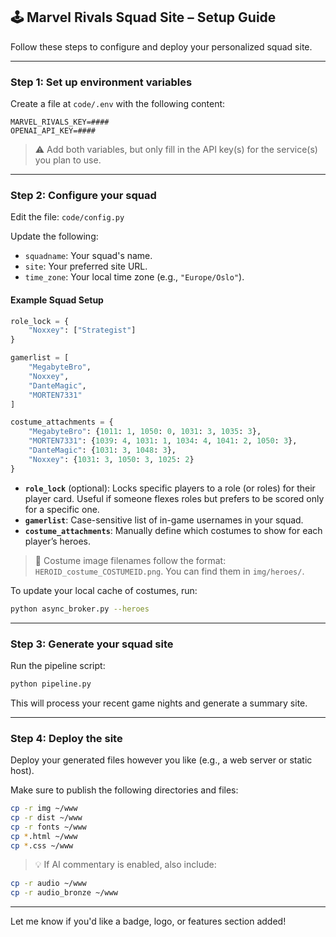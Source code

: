 ## 🕹️ Marvel Rivals Squad Site – Setup Guide

Follow these steps to configure and deploy your personalized squad site.

---

### Step 1: Set up environment variables

Create a file at `code/.env` with the following content:

```
MARVEL_RIVALS_KEY=####
OPENAI_API_KEY=####
```

> ⚠️ Add both variables, but only fill in the API key(s) for the service(s) you plan to use.

---

### Step 2: Configure your squad

Edit the file: `code/config.py`

Update the following:

* `squadname`: Your squad's name.
* `site`: Your preferred site URL.
* `time_zone`: Your local time zone (e.g., `"Europe/Oslo"`).

#### Example Squad Setup

```python
role_lock = {
	"Noxxey": ["Strategist"]
}

gamerlist = [
	"MegabyteBro",
	"Noxxey",
	"DanteMagic",
	"MORTEN7331"
]

costume_attachments = {
	"MegabyteBro": {1011: 1, 1050: 0, 1031: 3, 1035: 3},
	"MORTEN7331": {1039: 4, 1031: 1, 1034: 4, 1041: 2, 1050: 3},
	"DanteMagic": {1031: 3, 1048: 3},
	"Noxxey": {1031: 3, 1050: 3, 1025: 2}
}
```

* **`role_lock`** (optional): Locks specific players to a role (or roles) for their player card. Useful if someone flexes roles but prefers to be scored only for a specific one.
* **`gamerlist`**: Case-sensitive list of in-game usernames in your squad.
* **`costume_attachments`**: Manually define which costumes to show for each player’s heroes.

> 🧵 Costume image filenames follow the format: `HEROID_costume_COSTUMEID.png`. You can find them in `img/heroes/`.

To update your local cache of costumes, run:

```bash
python async_broker.py --heroes
```

---

### Step 3: Generate your squad site

Run the pipeline script:

```bash
python pipeline.py
```

This will process your recent game nights and generate a summary site.

---

### Step 4: Deploy the site

Deploy your generated files however you like (e.g., a web server or static host).

Make sure to publish the following directories and files:

```bash
cp -r img ~/www
cp -r dist ~/www
cp -r fonts ~/www
cp *.html ~/www
cp *.css ~/www
```

> 💡 If AI commentary is enabled, also include:

```bash
cp -r audio ~/www
cp -r audio_bronze ~/www
```

---

Let me know if you'd like a badge, logo, or features section added!
